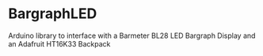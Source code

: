 # BargraphLED
Arduino library to interface with a Barmeter BL28 LED Bargraph Display and an Adafruit HT16K33 Backpack